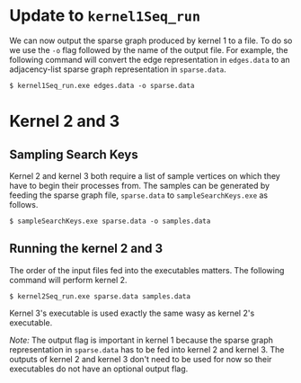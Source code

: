 # Update to `kernel1Seq_run`

We can now output the sparse graph produced by kernel 1 to a file. To do so we use the `-o` flag followed by the name of the output file. For example, the following command will convert the edge representation in `edges.data` to an adjacency-list sparse graph representation in `sparse.data`.

```
$ kernel1Seq_run.exe edges.data -o sparse.data 

```
# Kernel 2 and 3 


## Sampling Search Keys

Kernel 2 and kernel 3 both require a list of sample vertices on which they have to begin their processes from. The samples can be generated by feeding the sparse graph file, `sparse.data` to `sampleSearchKeys.exe` as follows.


```
$ sampleSearchKeys.exe sparse.data -o samples.data

```
## Running the kernel 2 and 3

The order of the input files fed into the executables matters. The following command will perform kernel 2.

```
$ kernel2Seq_run.exe sparse.data samples.data 

```

Kernel 3's executable is used exactly the same wasy as kernel 2's executable.

*Note:* The output flag is important in kernel 1 because the sparse graph representation in `sparse.data` has to be fed into kernel 2 and kernel 3. The outputs of kernel 2 and kernel 3 don't need to be used for now so their executables do not have an optional output flag. 




